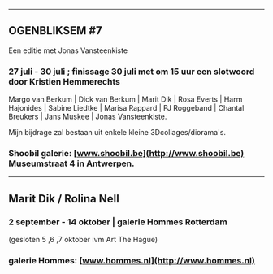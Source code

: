

---

## OGENBLIKSEM #7 

Een editie met Jonas Vansteenkiste

### 27 juli - 30 juli ; finissage 30 juli met om 15 uur een slotwoord door Kristien Hemmerechts

Margo van Berkum | Dick van Berkum | Marit Dik | Rosa Everts | Harm Hajonides | Sabine Liedtke | Marisa Rappard | PJ Roggeband | Chantal Breukers | Jans Muskee | Jonas Vansteenkiste.

Mijn bijdrage zal bestaan uit enkele kleine 3Dcollages/diorama's.

### Shoobil galerie: [www.shoobil.be](http://www.shoobil.be) Museumstraat 4 in Antwerpen. 

---

## Marit Dik / Rolina Nell

### 2 september - 14 oktober | galerie Hommes Rotterdam

(gesloten 5 ,6 ,7 oktober ivm Art The Hague)

### galerie Hommes: [www.hommes.nl](http://www.hommes.nl)


